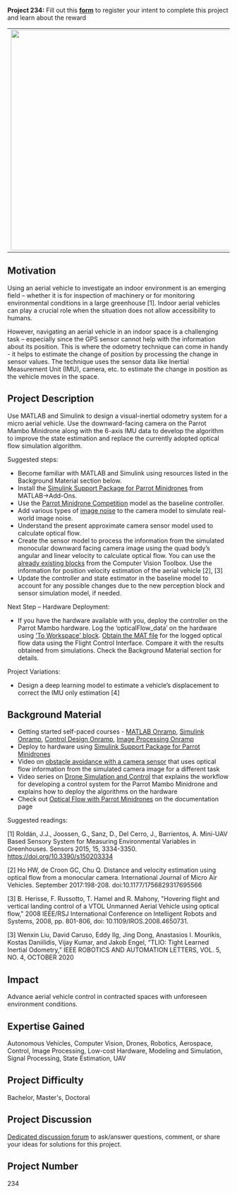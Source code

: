 **Project 234:** Fill out this <strong>[form](https://forms.office.com/Pages/ResponsePage.aspx?id=ETrdmUhDaESb3eUHKx3B5lOTzSa_A6lPqq2LJKzvpM5UMTBZRkc4UTRETjFERVRDWllQRE40OUFSQS4u)</strong> to  register your intent to complete this project and learn about the reward

<table>
<td><img src="https://gist.githubusercontent.com/robertogl/e0115dc303472a9cfd52bbbc8edb7665/raw/visualIntertialOdometry.png"  width=500 /></td>
<td><p><h1>Visual-Inertial Odometry for a Minidrone </h1></p>
<p>Design and implement a visual/visual-inertial odometry system using onboard camera for a Minidrone.</p>
</table>

## Motivation

Using an aerial vehicle to investigate an indoor environment is an emerging field – whether it is for inspection of machinery or for monitoring environmental conditions in a large greenhouse [1]. Indoor aerial vehicles can play a crucial role when the situation does not allow accessibility to humans. 

However, navigating an aerial vehicle in an indoor space is a challenging task – especially since the GPS sensor cannot help with the information about its position. This is where the odometry technique can come in handy - it helps to estimate the change of position by processing the change in sensor values. The technique uses the sensor data like Inertial Measurement Unit (IMU), camera, etc. to estimate the change in position as the vehicle moves in the space.


## Project Description

Use MATLAB and Simulink to design a visual-inertial odometry system for a micro aerial vehicle. Use the downward-facing camera on the Parrot Mambo Minidrone along with the 6-axis IMU data to develop the algorithm to improve the state estimation and replace the currently adopted optical flow simulation algorithm.

Suggested steps:
 - Become familiar with MATLAB and Simulink using resources listed in the Background Material section below.
 - Install the [Simulink Support Package for Parrot Minidrones](https://www.mathworks.com/matlabcentral/fileexchange/63318-simulink-support-package-for-parrot-minidrones) from MATLAB-&gt;Add-Ons.
 - Use the [Parrot Minidrone Competition](https://www.mathworks.com/help/supportpkg/parrot/ref/color-detection-and-landing-parrot-example.html) model as the baseline controller.
 - Add various types of [image noise](https://www.mathworks.com/help/images/ref/imnoise.html) to the camera model to simulate real-world image noise. 
 - Understand the present approximate camera sensor model used to calculate optical flow. 
 - Create the sensor model to process the information from the simulated monocular downward facing camera image using the quad body’s angular and linear velocity to calculate optical flow. You can use the [already existing blocks](https://www.mathworks.com/help/vision/referencelist.html?type=block&amp;s_tid=CRUX_topnav) from the Computer Vision Toolbox. Use the information for position velocity estimation of the aerial vehicle [2], [3] 
- Update the controller and state estimator in the baseline model to account for any possible changes due to the new perception block and sensor simulation model, if needed.

Next Step – Hardware Deployment:
 - If you have the hardware available with you, deploy the controller on the Parrot Mambo hardware. Log the ‘opticalFlow_data’ on the hardware using ['To Workspace' block](https://www.mathworks.com/help/simulink/slref/toworkspace.html). [Obtain the MAT file](https://www.mathworks.com/help/supportpkg/parrot/ug/using-flight-control-interface-to-obtain-the-log-files.html) for the logged optical flow data using the Flight Control Interface. Compare it with the results obtained from simulations. Check the Background Material section for details.

Project Variations:
 - Design a deep learning model to estimate a vehicle’s displacement to correct the IMU only estimation [4]


## Background Material

 - Getting started self-paced courses - [MATLAB Onramp](https://www.mathworks.com/learn/tutorials/matlab-onramp.html), [Simulink Onramp](https://www.mathworks.com/learn/tutorials/simulink-onramp.html), [Control Design Onramp](https://www.mathworks.com/learn/tutorials/control-design-onramp-with-simulink.html), [Image Processing Onramp](https://www.mathworks.com/learn/tutorials/image-processing-onramp.html)
 - Deploy to hardware using [Simulink Support Package for Parrot Minidrones](https://www.mathworks.com/help/supportpkg/parrot/)
 - Video on [obstacle avoidance with a camera sensor](https://www.youtube.com/watch?v=YTmq13xGnLg) that uses optical flow information from the simulated camera image for a different task
 - Video series on [Drone Simulation and Control](https://www.mathworks.com/videos/series/drone-simulation-and-control.html) that explains the workflow for developing a control system for the Parrot Mambo Minidrone and explains how to deploy the algorithms on the hardware
 - Check out [Optical Flow with Parrot Minidrones](https://www.mathworks.com/help/supportpkg/parrot/ug/optical-flow-with-parrot-minidrones.html) on the documentation page 


Suggested readings:

[1] Roldán, J.J., Joossen, G., Sanz, D., Del Cerro, J., Barrientos, A. Mini-UAV Based Sensory System for Measuring Environmental Variables in Greenhouses. Sensors 2015, 15, 3334-3350. https://doi.org/10.3390/s150203334 

[2] Ho HW, de Croon GC, Chu Q. Distance and velocity estimation using optical flow from a monocular camera. International Journal of Micro Air Vehicles. September 2017:198-208. doi:10.1177/1756829317695566  

[3] B. Herisse, F. Russotto, T. Hamel and R. Mahony, "Hovering flight and vertical landing control of a VTOL Unmanned Aerial Vehicle using optical flow," 2008 IEEE/RSJ International Conference on Intelligent Robots and Systems, 2008, pp. 801-806, doi: 10.1109/IROS.2008.4650731.
  
[3] Wenxin Liu, David Caruso, Eddy Ilg, Jing Dong, Anastasios I. Mourikis, Kostas Daniilidis,
Vijay Kumar, and Jakob Engel, “TLIO: Tight Learned Inertial Odometry,” IEEE ROBOTICS AND AUTOMATION LETTERS, VOL. 5, NO. 4, OCTOBER 2020


## Impact

 Advance aerial vehicle control in contracted spaces with unforeseen environment conditions.

## Expertise Gained 

Autonomous Vehicles, Computer Vision, Drones, Robotics, Aerospace, Control, Image Processing, Low-cost Hardware, Modeling and Simulation, Signal Processing, State Estimation, UAV


## Project Difficulty

Bachelor, Master's, Doctoral

## Project Discussion

[Dedicated discussion forum](https://github.com/mathworks/MathWorks-Excellence-in-Innovation/discussions/68) to ask/answer questions, comment, or share your ideas for solutions for this project.

## Project Number

234
